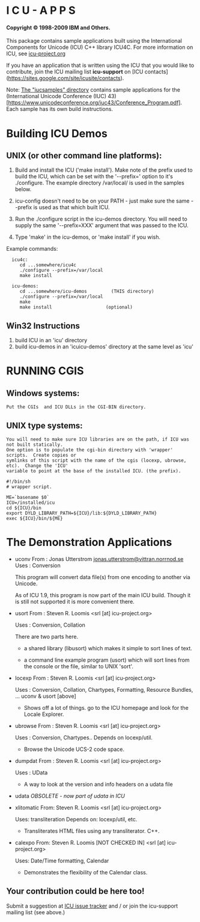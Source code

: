 # I C U  -  A P P S
#### Copyright © 1998-2009 IBM and Others.


This package contains sample applications built using the
International Components for Unicode (ICU) C++ library ICU4C. For
more information on ICU, see [icu-project.org](http://site.icu-project.org/)

If you have an application that is written using the ICU that you
would like to contribute, join the ICU mailing list **icu-support** on [ICU contacts]
(https://sites.google.com/site/icusite/contacts).

Note: [The "iucsamples" directory](https://github.com/unicode-org/icu-demos/tree/master/iucsamples) contains
sample applications for the (International Unicode Conference (IUC) 43)
[https://www.unicodeconference.org/iuc43/Conference_Program.pdf].  Each sample has its own
build instructions.

# Building ICU Demos

## UNIX (or other command line platforms):

  1. Build and install the ICU ('make install'). Make note of the 
      prefix used to build the ICU, which can be set with the
     '--prefix=' option to it's ./configure. The example directory /var/local/ is used in the samples below.

  2. icu-config doesn't need to be on your PATH - just make sure the same --prefix is used as that which built ICU.
  
  3. Run the ./configure script in the icu-demos directory.  You will need
     to supply the same '--prefix=XXX' argument that was passed to the
     ICU.

  4. Type 'make' in the icu-demos, or 'make install' if you wish.

Example commands:
````
  icu4c:
     cd ...somewhere/icu4c
     ./configure --prefix=/var/local
     make install
  
  icu-demos:
     cd ...somewhere/icu-demos         (THIS directory)
     ./configure --prefix=/var/local
     make
     make install                    (optional)
````

## Win32 Instructions
  1. build ICU in an 'icu' directory
  2. build icu-demos in an 'icuicu-demos' directory at the same level as 'icu'

# RUNNING CGIS

## Windows systems:  
    Put the CGIs  and ICU DLLs in the CGI-BIN directory.
  
## UNIX type systems:
    You will need to make sure ICU libraries are on the path, if ICU was not built statically.
    One option is to populate the cgi-bin directory with 'wrapper' scripts.  Create copies or 
    symlinks of this script with the name of the cgis (locexp, ubrowse, etc).  Change the 'ICU' 
    variable to point at the base of the installed ICU. (the prefix).

````
#!/bin/sh
# wrapper script.

ME=`basename $0`
ICU=/installed/icu
cd ${ICU}/bin
export DYLD_LIBRARY_PATH=${ICU}/lib:${DYLD_LIBRARY_PATH}
exec ${ICU}/bin/${ME}
````

# The Demonstration Applications

- uconv    From : Jonas Utterstrom 
                  <jonas.utterstrom@vittran.norrnod.se>
           Uses : Conversion

   This program will convert data file(s) from one encoding to another
   via Unicode.
   
   As of ICU 1.9, this program is now part of the main ICU build. Though
   it is still not supported it is more convenient there.

- usort    From : Steven R. Loomis
                  <srl [at] icu-project.org>

    Uses : Conversion, Collation

    There are two parts here.

    * a shared library (libusort) which makes it simple to sort lines
      of text.

    * a command line example program (usort) which will sort lines
      from the console or the file, similar to UNIX 'sort'. 

- locexp   From : Steven R. Loomis
                  <srl [at] icu-project.org>

    Uses : Conversion, Collation, Chartypes, Formatting,
           Resource Bundles,  ...
             uconv & usort [above]

    * Shows off a lot of things. go to the ICU homepage and
       look for the Locale Explorer.

- ubrowse   From : Steven R. Loomis
                 <srl [at] icu-project.org>

     Uses : Conversion, Chartypes..
         Depends on locexp/util.

    * Browse the Unicode UCS-2 code space.


- dumpdat     From : Steven R. Loomis
                  <srl [at] icu-project.org>

     Uses : UData

    * A way to look at the version and info headers on a udata
      file


- udata    *OBSOLETE - now part of udata in ICU*

 - xlitomatic From: Steven R. Loomis
                   <srl [at] icu-project.org>
        
    Uses: transliteration
      Depends on: locexp/util, etc.

    * Transliterates HTML files using any transliterator. C++.
 
- calexpo   From: Steven R. Loomis        [NOT CHECKED IN]
                  <srl [at] icu-project.org>

    Uses: Date/Time formatting, Calendar

    * Demonstrates the flexibility of the Calendar class.

## Your contribution could be here too!
Submit a suggestion at [ICU issue tracker](https://sites.google.com/site/icusite/bugs) and / or join the icu-support mailing list (see above.)
